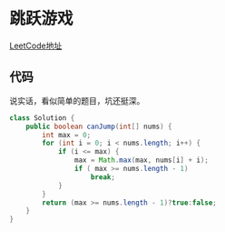 # 跳跃游戏
[LeetCode地址](https://leetcode-cn.com/problems/jump-game)
## 代码
说实话，看似简单的题目，坑还挺深。
```java
class Solution {
    public boolean canJump(int[] nums) {
        int max = 0;
        for (int i = 0; i < nums.length; i++) {
            if (i <= max) {
                max = Math.max(max, nums[i] + i);
                if ( max >= nums.length - 1)
                    break;
            }
        }
        return (max >= nums.length - 1)?true:false;
    }
}
```
